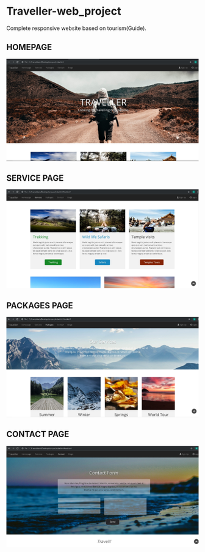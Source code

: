 # Traveller-web_project
Complete responsive website based on tourism(Guide).


## HOMEPAGE

![](img/IMG-20191107-WA0026.jpg)




## SERVICE PAGE

![](img/IMG-20191107-WA0025.jpg)



## PACKAGES PAGE

![](img/IMG-20191107-WA0024.jpg)



## CONTACT PAGE

![](img/IMG-20191107-WA0023.jpg)

